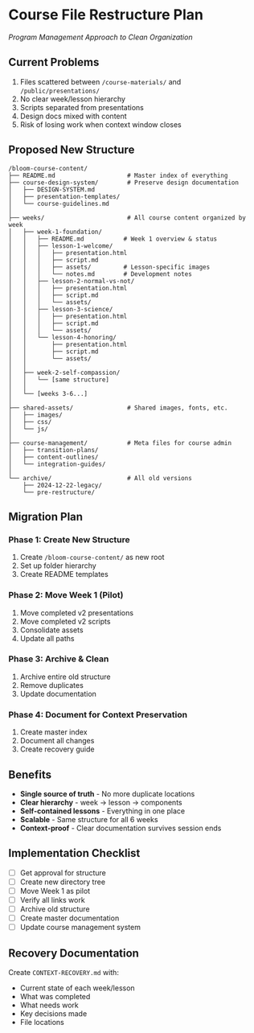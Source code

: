 # Course File Restructure Plan
*Program Management Approach to Clean Organization*

## Current Problems
1. Files scattered between `/course-materials/` and `/public/presentations/`
2. No clear week/lesson hierarchy
3. Scripts separated from presentations
4. Design docs mixed with content
5. Risk of losing work when context window closes

## Proposed New Structure

```
/bloom-course-content/
├── README.md                    # Master index of everything
├── course-design-system/        # Preserve design documentation
│   ├── DESIGN-SYSTEM.md
│   ├── presentation-templates/
│   └── course-guidelines.md
│
├── weeks/                       # All course content organized by week
│   ├── week-1-foundation/
│   │   ├── README.md           # Week 1 overview & status
│   │   ├── lesson-1-welcome/
│   │   │   ├── presentation.html
│   │   │   ├── script.md
│   │   │   ├── assets/         # Lesson-specific images
│   │   │   └── notes.md        # Development notes
│   │   ├── lesson-2-normal-vs-not/
│   │   │   ├── presentation.html
│   │   │   ├── script.md
│   │   │   └── assets/
│   │   ├── lesson-3-science/
│   │   │   ├── presentation.html
│   │   │   ├── script.md
│   │   │   └── assets/
│   │   └── lesson-4-honoring/
│   │       ├── presentation.html
│   │       ├── script.md
│   │       └── assets/
│   │
│   ├── week-2-self-compassion/
│   │   └── [same structure]
│   │
│   └── [weeks 3-6...]
│
├── shared-assets/               # Shared images, fonts, etc.
│   ├── images/
│   ├── css/
│   └── js/
│
├── course-management/           # Meta files for course admin
│   ├── transition-plans/
│   ├── content-outlines/
│   └── integration-guides/
│
└── archive/                     # All old versions
    ├── 2024-12-22-legacy/
    └── pre-restructure/
```

## Migration Plan

### Phase 1: Create New Structure
1. Create `/bloom-course-content/` as new root
2. Set up folder hierarchy
3. Create README templates

### Phase 2: Move Week 1 (Pilot)
1. Move completed v2 presentations
2. Move completed v2 scripts
3. Consolidate assets
4. Update all paths

### Phase 3: Archive & Clean
1. Archive entire old structure
2. Remove duplicates
3. Update documentation

### Phase 4: Document for Context Preservation
1. Create master index
2. Document all changes
3. Create recovery guide

## Benefits
- **Single source of truth** - No more duplicate locations
- **Clear hierarchy** - week → lesson → components
- **Self-contained lessons** - Everything in one place
- **Scalable** - Same structure for all 6 weeks
- **Context-proof** - Clear documentation survives session ends

## Implementation Checklist
- [ ] Get approval for structure
- [ ] Create new directory tree
- [ ] Move Week 1 as pilot
- [ ] Verify all links work
- [ ] Archive old structure
- [ ] Create master documentation
- [ ] Update course management system

## Recovery Documentation
Create `CONTEXT-RECOVERY.md` with:
- Current state of each week/lesson
- What was completed
- What needs work
- Key decisions made
- File locations